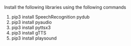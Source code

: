 Install the following libraries using the following commands
1) pip3 install SpeechRecognition pydub
2) pip3 install pyaudio
3) pip3 install pyttsx3
4) pip3 install gTTS
5) pip3 install playsound
